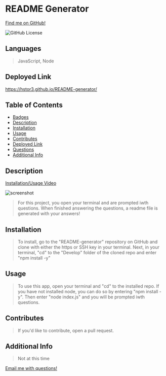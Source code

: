 # README Generator

[Find me on GitHub!](https://github.com/hstor3)


![GitHub License](https://img.shields.io/badge/license-MIT-blue?style=flat&logo=appveyor) 
## Languages 

>  JavaScript, Node

## Deployed Link

https://hstor3.github.io/README-generator/

## Table of Contents

* [Badges](#badges)
* [Description](#description)
* [Installation](#installation)
* [Usage](#usage)
* [Contributes](#contribute)
* [Deployed Link](#deployedlink)
* [Questions](#questions)
* [Additional Info](#additional)

## Description

[Installation/Usage Video](https://drive.google.com/file/d/1tgeXOF5woT7mUobjcZdKa-P5Vs-i86u3/view?usp=sharing)

![screenshot](./assets/codingimg.jpg)

> For this project, you open your terminal and are prompted iwth questions. When finished answering the questions, a readme file is generated with your answers!

## Installation

> To install, go to the "README-generator" repository on GitHub and clone with either the https or SSH key in your terminal. Next, in your terminal, "cd" to the "Develop" folder of the cloned repo and enter "npm install -y"

## Usage

> To use this app, open your terminal and "cd" to the installed repo. If you have not installed node, you can do so by entering "npm install -y". Then enter "node index.js" and you will be prompted iwth questions.

## Contributes

> If you'd like to contribute, open a pull request.

## Additional Info

> Not at this time

[Email me with questions!](heatherstorseth3@gmail.com)
